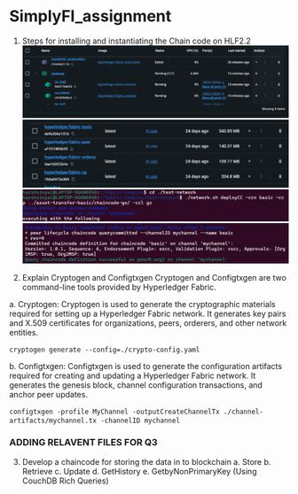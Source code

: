 # SimplyFI_assignment
1. Steps for installing and instantiating the Chain code on HLF2.2
  ![container](image.png)
  ![images](image-1.png)
  ![terminal](image-2.png)
  ![terminal2](image-3.png)
  
2. Explain Cryptogen and Configtxgen
Cryptogen and Configtxgen are two command-line tools provided by Hyperledger Fabric.

a. Cryptogen: Cryptogen is used to generate the cryptographic materials required for setting up a Hyperledger Fabric network. It generates key pairs and X.509 certificates for organizations, peers, orderers, and other network entities.
```
cryptogen generate --config=./crypto-config.yaml
```

b. Configtxgen: Configtxgen is used to generate the configuration artifacts required for creating and updating a Hyperledger Fabric network. It generates the genesis block, channel configuration transactions, and anchor peer updates.
```
configtxgen -profile MyChannel -outputCreateChannelTx ./channel-artifacts/mychannel.tx -channelID mychannel
```

### ADDING RELAVENT FILES FOR Q3
3. Develop a chaincode for storing the data in to blockchain
a. Store
b. Retrieve
c. Update
d. GetHistory
e. GetbyNonPrimaryKey (Using CouchDB Rich Queries)
